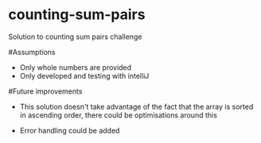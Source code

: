 # counting-sum-pairs
Solution to counting sum pairs challenge

#Assumptions
- Only whole numbers are provided
- Only developed and testing with intelliJ

#Future improvements
- This solution doesn't take advantage of the fact that the array is sorted in ascending order, there could be optimisations around this

- Error handling could be added

